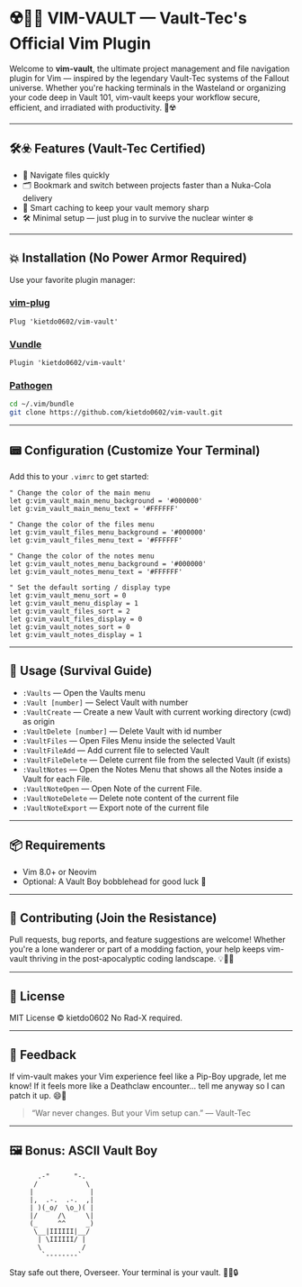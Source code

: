 # ☢️🚀💥 VIM-VAULT — Vault-Tec's Official Vim Plugin

Welcome to **vim-vault**, the ultimate project management and file navigation plugin for Vim — inspired by the legendary Vault-Tec systems of the Fallout universe. Whether you're hacking terminals in the Wasteland or organizing your code deep in Vault 101, vim-vault keeps your workflow secure, efficient, and irradiated with productivity. 💾☢️

---

## 🛠️☣️ Features (Vault-Tec Certified)

- 📂 Navigate files quickly
- 🗂️ Bookmark and switch between projects faster than a Nuka-Cola delivery  
- 🧠 Smart caching to keep your vault memory sharp  
- 🛠️ Minimal setup — just plug in to survive the nuclear winter ❄️

---

## 💥 Installation (No Power Armor Required)

Use your favorite plugin manager:

### [vim-plug](https://github.com/junegunn/vim-plug)

```vim
Plug 'kietdo0602/vim-vault'
```

### [Vundle](https://github.com/VundleVim/Vundle.vim)

```vim
Plugin 'kietdo0602/vim-vault'
```

### [Pathogen](https://github.com/tpope/vim-pathogen)

```bash
cd ~/.vim/bundle
git clone https://github.com/kietdo0602/vim-vault.git
```

---

## 📟 Configuration (Customize Your Terminal)

Add this to your `.vimrc` to get started:

```vim
" Change the color of the main menu
let g:vim_vault_main_menu_background = '#000000'
let g:vim_vault_main_menu_text = '#FFFFFF'

" Change the color of the files menu
let g:vim_vault_files_menu_background = '#000000'
let g:vim_vault_files_menu_text = '#FFFFFF'

" Change the color of the notes menu
let g:vim_vault_notes_menu_background = '#000000'
let g:vim_vault_notes_menu_text = '#FFFFFF'

" Set the default sorting / display type
let g:vim_vault_menu_sort = 0
let g:vim_vault_menu_display = 1
let g:vim_vault_files_sort = 2
let g:vim_vault_files_display = 0
let g:vim_vault_notes_sort = 0
let g:vim_vault_notes_display = 1
```

---

## 🧭 Usage (Survival Guide)

- `:Vaults` — Open the Vaults menu  
- `:Vault [number]` — Select Vault with number
- `:VaultCreate` — Create a new Vault with current working directory (cwd) as origin
- `:VaultDelete [number]` — Delete Vault with id number
- `:VaultFiles` — Open Files Menu inside the selected Vault
- `:VaultFileAdd` — Add current file to selected Vault
- `:VaultFileDelete` — Delete current file from the selected Vault (if exists)
- `:VaultNotes` — Open the Notes Menu that shows all the Notes inside a Vault for each File.
- `:VaultNoteOpen` — Open Note of the current File.
- `:VaultNoteDelete` — Delete note content of the current file
- `:VaultNoteExport` — Export note of the current file

---

## 📦 Requirements

- Vim 8.0+ or Neovim  
- Optional: A Vault Boy bobblehead for good luck 🤖

---

## 🙌 Contributing (Join the Resistance)

Pull requests, bug reports, and feature suggestions are welcome! Whether you're a lone wanderer or part of a modding faction, your help keeps vim-vault thriving in the post-apocalyptic coding landscape. 💡🧑‍🔧

---

## 📄 License

MIT License © kietdo0602
No Rad-X required.

---

## 💬 Feedback

If vim-vault makes your Vim experience feel like a Pip-Boy upgrade, let me know! If it feels more like a Deathclaw encounter… tell me anyway so I can patch it up. 😄🦎

> “War never changes. But your Vim setup can.” — Vault-Tec

---

## 🖼️ Bonus: ASCII Vault Boy

```
       .-"      "-.
      /            \
     |              |
     |,  .-.  .-.  ,|
     | )(_o/  \o_)( |
     |/     /\     \|
     (_     ^^     _)
      \__|IIIIII|__/
       | \IIIIII/ |
       \          /
        `--------`
```

Stay safe out there, Overseer. Your terminal is your vault. 🧑‍💻🔒

